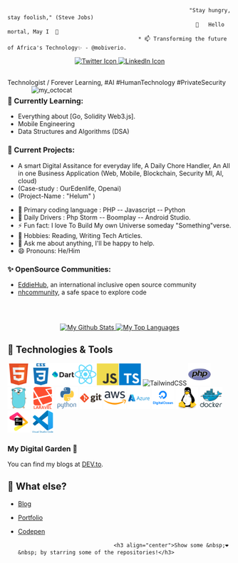
                                                             "Stay hungry, stay foolish," (Steve Jobs)
                                                               👋   Hello mortal, May I  👋
                                             * 📫 Transforming the future of Africa's Technology✨ - @mobiverio.
                    
<!-- Icon info:
Creator: Gregor Cresnar
Colours used: #AE16B3 #426699 
-->
<p align = "center"> 
  <a href = "https://twitter.com/engrdexterr">
    <img src="https://user-images.githubusercontent.com/61582763/135242590-813d0136-38b8-4ff9-8e9d-2a07d8a90596.png" alt = "Twitter Icon">
  </a>
  <a href = "https://www.linkedin.com/in/engrdexterr/">
    <img src="https://user-images.githubusercontent.com/61582763/135242596-9d7f796a-faa9-47fe-b0cb-2cfc04432def.png" alt = "LinkedIn Icon">
  </a>
</p>

<br>
                                    Technologist  / Forever Learning, #AI #HumanTechnology #PrivateSecurity 



<img src = "https://user-images.githubusercontent.com/61582763/134278937-ed33e623-b833-4565-945d-29fa43ea0b7c.gif" align = "right" alt="my_octocat" width=450px>

### 🌱 Currently Learning:
- Everything about [Go, Solidity Web3.js].
- Mobile Engineering
- Data Structures and Algorithms (DSA)

### 🍃 Current Projects:
- A smart Digital Assitance for everyday life, A Daily Chore Handler, An All in one Business Application  (Web, Mobile, Blockchain, Security Ml, Al, cloud)
-  (Case-study : OurEdenlife, Openai)
-  (Project-Name : "Helum" )

                   

* 🌱 Primary coding language : PHP -- Javascript -- Python 
* 🚀 Daily Drivers : Php Storm -- Boomplay -- Android Studio.
* ⚡ Fun fact: I love To Build My own Universe someday "Something"verse.
* 🎉 Hobbies: Reading, Writing Tech Articles.
* 💬 Ask me about anything, I'll be happy to help.
* 😄 Pronouns: He/Him



### ✨ OpenSource Communities:
- [EddieHub](https://github.com/EddieHubCommunity), an international inclusive open source community
- [nhcommunity](https://github.com/nhcommunity), a safe space to explore code

<br><br>

<p align = "center">
  <a href="https://github.com/guruscode">
    <img alt="My Github Stats" src="https://github-readme-stats.vercel.app/api?username=guruscode&show_icons=true&hide=stars&theme=radical">
  </a>
  <a href="https://github.com/guruscode">
    <img alt="My Top Languages" src="https://github-readme-stats.vercel.app/api/top-langs/?username=guruscode&layout=compact&theme=radical&card_width=250">
  </a>
</p>
<!-- Source for the Github Stats Card: https://github.com/anuraghazra/github-readme-stats -->


## 🔧 Technologies & Tools
<img src="https://github.com/devicons/devicon/blob/master/icons/html5/html5-original.svg" alt="HTML" width="50" height="50"/><img 
src="https://github.com/devicons/devicon/blob/master/icons/css3/css3-plain-wordmark.svg" alt="Css" width="50" height="50"/><img
src="https://github.com/devicons/devicon/blob/master/icons/dart/dart-original-wordmark.svg" alt="Dart" width="50" height="50"/><img 
     src="https://github.com/devicons/devicon/blob/master/icons/react/react-original.svg" alt="ReactJs" width="50" height="50"/><img 
     src="https://github.com/devicons/devicon/blob/master/icons/javascript/javascript-original.svg" alt="JavaScript" width="50" height="50"/><img 
     src="https://github.com/devicons/devicon/blob/master/icons/typescript/typescript-original.svg" alt="TypeScript" width="50" height="50"/> <img 
     src="https://cdn.worldvectorlogo.com/logos/tailwindcss.svg" alt="TailwindCSS" width="50" height="50"/>     <img 
     src="https://github.com/devicons/devicon/blob/master/icons/php/php-original.svg" alt="PHP" width="50" height="50"/> <img 
     src="https://github.com/devicons/devicon/blob/master/icons/go/go-original.svg" alt="Go" width="50" height="50"/>    <img 
     src="https://github.com/devicons/devicon/blob/master/icons/laravel/laravel-plain-wordmark.svg" alt="Laravel" width="50" height="50"/>   <img 
     src="https://github.com/devicons/devicon/blob/master/icons/python/python-original-wordmark.svg" alt="PYTHON" width="50" height="50"/> <img 
     src="https://github.com/devicons/devicon/blob/master/icons/git/git-original-wordmark.svg" alt="Git" width="50" height="50"/> <img 
     src="https://github.com/devicons/devicon/blob/master/icons/amazonwebservices/amazonwebservices-original-wordmark.svg" alt="AWS" width="50" height="50"/> <img 
     src="https://github.com/devicons/devicon/blob/master/icons/azure/azure-original-wordmark.svg" alt="Azure" width="50" height="50"/> <img 
     src="https://github.com/devicons/devicon/blob/master/icons/digitalocean/digitalocean-original-wordmark.svg" alt="Digital Ocean" width="50" height="50"/> <img 
     src="https://github.com/devicons/devicon/blob/master/icons/linux/linux-original.svg" alt="Linux" width="50" height="50"/> <img 
     src="https://github.com/devicons/devicon/blob/master/icons/docker/docker-original-wordmark.svg" alt="Docker" width="50" height="50"/> <img 
     src="https://github.com/devicons/devicon/blob/master/icons/jetbrains/jetbrains-original.svg" alt="Jetbrains" width="50" height="50"/> <img 
     src="https://github.com/devicons/devicon/blob/master/icons/vscode/vscode-original-wordmark.svg" alt="Vscode" width="50" height="50"/> 


### My Digital Garden 🌱
You can find my blogs at [DEV.to](https://dev.to/richardsisaac).

</td>



## 🤷 What else?
- [Blog](https://hashnode.com/@engrdexter)
- [Portfolio](https://richard-dexter.vercel.app/)
- [Codepen](https://codepen.io/guruscode)
 

                                    <h3 align="center">Show some &nbsp;❤️&nbsp; by starring some of the repositories!</h3>
